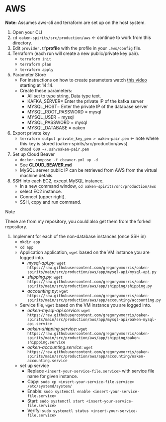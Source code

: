 # AWS

**Note:** Assumes aws-cli and terraform are set up on the host system.

1. Open your CLI
1. `cd oaken-spirits/src/production/aws` <- continue to work from this directory.
1. Edit `provider.tf`**profile** with the profile in your `.aws/config` file.
1. Terraform (each run will create a new public/private key pair).
    - `terraform init`
    - `terraform plan`
    - `terraform apply`
1. Parameter Store
    - For instructions on how to create parameters watch [this video](https://www.youtube.com/watch?v=8Hstqmge71w) starting at 14:14.
    - Create these parameters:
        - All set to type string, Data type text.
        - KAFKA_SERVER= Enter the private IP of the kafka server
        - MYSQL_HOST= Enter the private IP of the database server
        - MYSQL_ROOT_PASSWORD = mysql
        - MYSQL_USER = mysql
        - MYSQL_PASSWORD = mysql
        - MYSQL_DATABASE = oaken
1. Export private key
    - `terraform output private_key_pem > oaken-pair.pem` <- note where this key is stored (oaken-spirits/src/production/aws).
    - `chmod 600 ~/.ssh/oaken-pair.pem`
1. Set up Cloud Beaver
    - `docker-compose -f cbeaver.yml up -d`
    - See **CLOUD_BEAVER.md**
    - MySQL server public IP can be retrieved from AWS from the virtual machine details.
1. SSH into each EC2, except MySQL instance.
    - In a new command window, `cd oaken-spirits/src/production/aws`
    - select EC2 instance.
    - Connect (upper right).
    - SSH, copy and run command.

> [!NOTE]
> These are from my repository, you could also get them from the forked repository.

1. Implement for each of the non-database instances (once SSH in)
    - `mkdir app`
    - `cd app`
    - Application application, `wget` based on the VM instance you are logged into.
        - *mysql-api.py*: `wget https://raw.githubusercontent.com/gregorywmorris/oaken-spirits/main/src/production/aws/app/mysql-api/mysql-api.py`
        - *shipping.py*: `wget https://raw.githubusercontent.com/gregorywmorris/oaken-spirits/main/src/production/aws/app/shipping/shipping.py`
        - *accounting.py*: `wget https://raw.githubusercontent.com/gregorywmorris/oaken-spirits/main/src/production/aws/app/accounting/accounting.py`
    - Service file, `wget` based on the VM instance you are logged into.
        - *oaken-mysql-api.service*: `wget https://raw.githubusercontent.com/gregorywmorris/oaken-spirits/main/src/production/aws/app/mysql-api/oaken-mysql-api.service`
        - *oaken-shipping.service*: `wget https://raw.githubusercontent.com/gregorywmorris/oaken-spirits/main/src/production/aws/app/shipping/oaken-shippping.service`
        - *oaken-accounting.service*: `wget https://raw.githubusercontent.com/gregorywmorris/oaken-spirits/main/src/production/aws/app/accounting/oaken-accounting.service`
    - set up service
        - Replace `<insert-your-service-file.service>` with service file name for given instance.
        - Copy: `sudo cp <insert-your-service-file.service> /etc/systemd/system/`
        - Enable: `sudo systemctl enable <insert-your-service-file.service>`
        - Start: `sudo systemctl start <insert-your-service-file.service>`
        - Verify: `sudo systemctl status <insert-your-service-file.service>`
